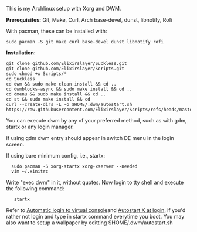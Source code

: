 This is my Archlinux setup with Xorg and DWM.

**Prerequisites:**
Git, Make, Curl, Arch base-devel, dunst, libnotify, Rofi

With pacman, these can be installed with:
``` 
sudo pacman -S git make curl base-devel dunst libnotify rofi
```
 **Installation:**
 ```
 git clone github.com/Elixirslayer/Suckless.git
 git clone github.com/Elixirslayer/Scripts.git
 sudo chmod +x Scripts/*
 cd Suckless
 cd dwm && sudo make clean install && cd ..
 cd dwmblocks-async && sudo make install && cd ..
 cd dmenu && sudo make install && cd ..
 cd st && sudo make install && cd
 curl --create-dirs -L -o $HOME/.dwm/autostart.sh https://raw.githubusercontent.com/Elixirslayer/Scripts/refs/heads/master/autostart.sh
```
You can execute dwm by any of your preferred method, such as with gdm, startx or any login manager.

 If using gdm dwm entry should appear in switch DE menu in the login screen.

 If using bare minimum config, i.e., startx:

```
  sudo pacman -S xorg-startx xorg-xserver --needed
  vim ~/.xinitrc
```
Write "exec dwm" in it, without quotes.
  Now login to tty shell and execute the following command:
```
   startx
```
Refer to [Automatic login to virtual console](https://wiki.archlinux.org/title/Getty#Automatic_login_to_virtual_console)and [Autostart X at login](https://wiki.archlinux.org/title/Xinit#Override_xinitrc), if you'd rather not login and type in startx command everytime you boot. 
   You may also want to setup a wallpaper by editting $HOME/.dwm/autostart.sh

